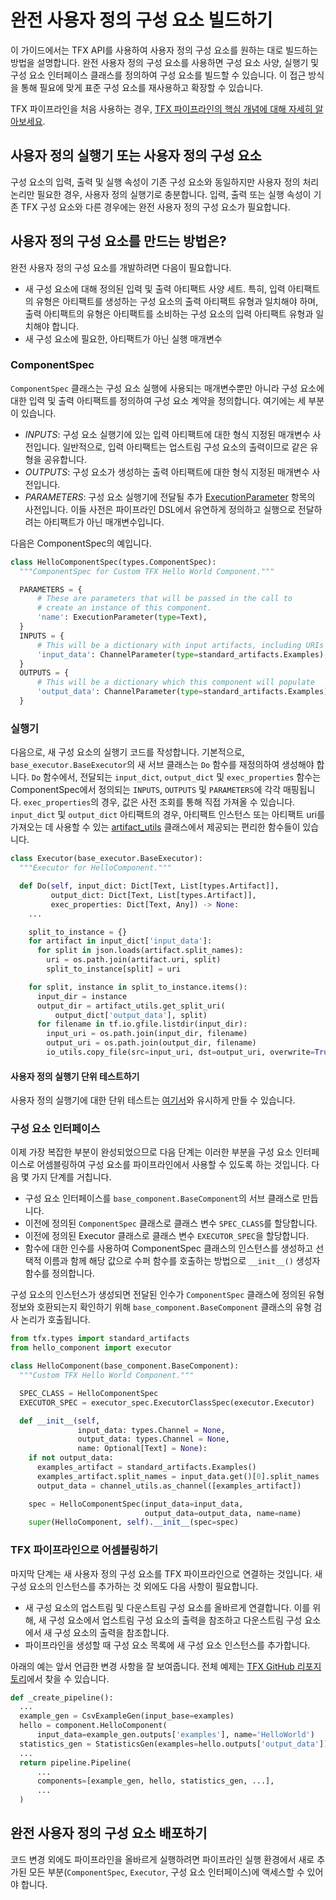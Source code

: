 # 완전 사용자 정의 구성 요소 빌드하기

이 가이드에서는 TFX API를 사용하여 사용자 정의 구성 요소를 원하는 대로 빌드하는 방법을 설명합니다. 완전 사용자 정의 구성 요소를 사용하면 구성 요소 사양, 실행기 및 구성 요소 인터페이스 클래스를 정의하여 구성 요소를 빌드할 수 있습니다. 이 접근 방식을 통해 필요에 맞게 표준 구성 요소를 재사용하고 확장할 수 있습니다.

TFX 파이프라인을 처음 사용하는 경우, [TFX 파이프라인의 핵심 개념에 대해 자세히 알아보세요](understanding_tfx_pipelines).

## 사용자 정의 실행기 또는 사용자 정의 구성 요소

구성 요소의 입력, 출력 및 실행 속성이 기존 구성 요소와 동일하지만 사용자 정의 처리 논리만 필요한 경우, 사용자 정의 실행기로 충분합니다. 입력, 출력 또는 실행 속성이 기존 TFX 구성 요소와 다른 경우에는 완전 사용자 정의 구성 요소가 필요합니다.

## 사용자 정의 구성 요소를 만드는 방법은?

완전 사용자 정의 구성 요소를 개발하려면 다음이 필요합니다.

- 새 구성 요소에 대해 정의된 입력 및 출력 아티팩트 사양 세트. 특히, 입력 아티팩트의 유형은 아티팩트를 생성하는 구성 요소의 출력 아티팩트 유형과 일치해야 하며, 출력 아티팩트의 유형은 아티팩트를 소비하는 구성 요소의 입력 아티팩트 유형과 일치해야 합니다.
- 새 구성 요소에 필요한, 아티팩트가 아닌 실행 매개변수

### ComponentSpec

`ComponentSpec` 클래스는 구성 요소 실행에 사용되는 매개변수뿐만 아니라 구성 요소에 대한 입력 및 출력 아티팩트를 정의하여 구성 요소 계약을 정의합니다. 여기에는 세 부분이 있습니다.

- *INPUTS*: 구성 요소 실행기에 있는 입력 아티팩트에 대한 형식 지정된 매개변수 사전입니다. 일반적으로, 입력 아티팩트는 업스트림 구성 요소의 출력이므로 같은 유형을 공유합니다.
- *OUTPUTS*: 구성 요소가 생성하는 출력 아티팩트에 대한 형식 지정된 매개변수 사전입니다.
- *PARAMETERS*: 구성 요소 실행기에 전달될 추가 [ExecutionParameter](https://github.com/tensorflow/tfx/blob/54aa6fbec6bffafa8352fe51b11251b1e44a2bf1/tfx/types/component_spec.py#L274) 항목의 사전입니다. 이들 사전은 파이프라인 DSL에서 유연하게 정의하고 실행으로 전달하려는 아티팩트가 아닌 매개변수입니다.

다음은 ComponentSpec의 예입니다.

```python
class HelloComponentSpec(types.ComponentSpec):
  """ComponentSpec for Custom TFX Hello World Component."""

  PARAMETERS = {
      # These are parameters that will be passed in the call to
      # create an instance of this component.
      'name': ExecutionParameter(type=Text),
  }
  INPUTS = {
      # This will be a dictionary with input artifacts, including URIs
      'input_data': ChannelParameter(type=standard_artifacts.Examples),
  }
  OUTPUTS = {
      # This will be a dictionary which this component will populate
      'output_data': ChannelParameter(type=standard_artifacts.Examples),
  }
```

### 실행기

다음으로, 새 구성 요소의 실행기 코드를 작성합니다. 기본적으로, `base_executor.BaseExecutor`의 새 서브 클래스는 `Do` 함수를 재정의하여 생성해야 합니다. `Do` 함수에서, 전달되는 `input_dict`, `output_dict` 및 `exec_properties` 함수는 ComponentSpec에서 정의되는 `INPUTS`, `OUTPUTS` 및 `PARAMETERS`에 각각 매핑됩니다. `exec_properties`의 경우, 값은 사전 조회를 통해 직접 가져올 수 있습니다. `input_dict` 및 `output_dict` 아티팩트의 경우, 아티팩트 인스턴스 또는 아티팩트 uri를 가져오는 데 사용할 수 있는 [artifact_utils](https://github.com/tensorflow/tfx/blob/41823f91dbdcb93195225a538968a80ba4bb1f55/tfx/types/artifact_utils.py) 클래스에서 제공되는 편리한 함수들이 있습니다.

```python
class Executor(base_executor.BaseExecutor):
  """Executor for HelloComponent."""

  def Do(self, input_dict: Dict[Text, List[types.Artifact]],
         output_dict: Dict[Text, List[types.Artifact]],
         exec_properties: Dict[Text, Any]) -> None:
    ...

    split_to_instance = {}
    for artifact in input_dict['input_data']:
      for split in json.loads(artifact.split_names):
        uri = os.path.join(artifact.uri, split)
        split_to_instance[split] = uri

    for split, instance in split_to_instance.items():
      input_dir = instance
      output_dir = artifact_utils.get_split_uri(
          output_dict['output_data'], split)
      for filename in tf.io.gfile.listdir(input_dir):
        input_uri = os.path.join(input_dir, filename)
        output_uri = os.path.join(output_dir, filename)
        io_utils.copy_file(src=input_uri, dst=output_uri, overwrite=True)
```

#### 사용자 정의 실행기 단위 테스트하기

사용자 정의 실행기에 대한 단위 테스트는 [여기서](https://github.com/tensorflow/tfx/blob/r0.15/tfx/components/transform/executor_test.py)와 유시하게 만들 수 있습니다.

### 구성 요소 인터페이스

이제 가장 복잡한 부분이 완성되었으므로 다음 단계는 이러한 부분을 구성 요소 인터페이스로 어셈블링하여 구성 요소를 파이프라인에서 사용할 수 있도록 하는 것입니다. 다음 몇 가지 단계를 거칩니다.

- 구성 요소 인터페이스를 `base_component.BaseComponent`의 서브 클래스로 만듭니다.
- 이전에 정의된 `ComponentSpec` 클래스로 클래스 변수 `SPEC_CLASS`를 할당합니다.
- 이전에 정의된 Executor 클래스로 클래스 변수 `EXECUTOR_SPEC`을 할당합니다.
- 함수에 대한 인수를 사용하여 ComponentSpec 클래스의 인스턴스를 생성하고 선택적 이름과 함께 해당 값으로 수퍼 함수를 호출하는 방법으로 `__init__()` 생성자 함수를 정의합니다.

구성 요소의 인스턴스가 생성되면 전달된 인수가 `ComponentSpec` 클래스에 정의된 유형 정보와 호환되는지 확인하기 위해 `base_component.BaseComponent` 클래스의 유형 검사 논리가 호출됩니다.

```python
from tfx.types import standard_artifacts
from hello_component import executor

class HelloComponent(base_component.BaseComponent):
  """Custom TFX Hello World Component."""

  SPEC_CLASS = HelloComponentSpec
  EXECUTOR_SPEC = executor_spec.ExecutorClassSpec(executor.Executor)

  def __init__(self,
               input_data: types.Channel = None,
               output_data: types.Channel = None,
               name: Optional[Text] = None):
    if not output_data:
      examples_artifact = standard_artifacts.Examples()
      examples_artifact.split_names = input_data.get()[0].split_names
      output_data = channel_utils.as_channel([examples_artifact])

    spec = HelloComponentSpec(input_data=input_data,
                              output_data=output_data, name=name)
    super(HelloComponent, self).__init__(spec=spec)
```

### TFX 파이프라인으로 어셈블링하기

마지막 단계는 새 사용자 정의 구성 요소를 TFX 파이프라인으로 연결하는 것입니다. 새 구성 요소의 인스턴스를 추가하는 것 외에도 다음 사항이 필요합니다.

- 새 구성 요소의 업스트림 및 다운스트림 구성 요소를 올바르게 연결합니다. 이를 위해, 새 구성 요소에서 업스트림 구성 요소의 출력을 참조하고 다운스트림 구성 요소에서 새 구성 요소의 출력을 참조합니다.
- 파이프라인을 생성할 때 구성 요소 목록에 새 구성 요소 인스턴스를 추가합니다.

아래의 예는 앞서 언급한 변경 사항을 잘 보여줍니다. 전체 예제는 [TFX GitHub 리포지토리](https://github.com/tensorflow/tfx/tree/master/tfx/examples/custom_components/hello_world)에서 찾을 수 있습니다.

```python
def _create_pipeline():
  ...
  example_gen = CsvExampleGen(input_base=examples)
  hello = component.HelloComponent(
      input_data=example_gen.outputs['examples'], name='HelloWorld')
  statistics_gen = StatisticsGen(examples=hello.outputs['output_data'])
  ...
  return pipeline.Pipeline(
      ...
      components=[example_gen, hello, statistics_gen, ...],
      ...
  )
```

## 완전 사용자 정의 구성 요소 배포하기

코드 변경 외에도 파이프라인을 올바르게 실행하려면 파이프라인 실행 환경에서 새로 추가된 모든 부분(`ComponentSpec`, `Executor`, 구성 요소 인터페이스)에 액세스할 수 있어야 합니다.
